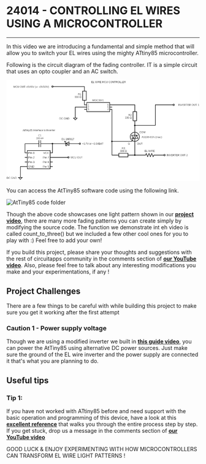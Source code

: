 # 24014 - CONTROLLING EL WIRES USING A MICROCONTROLLER
---

In this video we are introducing a fundamental and simple method that will allow you to switch your EL wires using the mighty ATtiny85 microcontroller.

Following is the circuit diagram of the fading controller. IT is a simple circuit that uses an opto coupler and an AC switch.

![controller circuit diagram](./EL_wire_MCU_control_circuit.png)

You can access the AtTiny85 software code using the following link.

![AtTiny85 code folder](./attiny85_code_24014)

Though the above code showcases one light pattern shown in our **<u>[project video][1]</u>**, there are many more fading patterns you can create simply by modifying the source code. The function we demonstrate int eh video is called count_to_three() but we included a few other cool ones for you to play with :) Feel free to add your own!

If you build this project, please share your thoughts and suggestions with the rest of circuitapps community in the comments section of **<u>[our YouTube video][1]</u>**. Also, please feel free to talk about any interesting modifications you make and your experimentations, if any !

## Project Challenges
There are a few things to be careful with while building this project to make sure you get it working after the first attempt

### **Caution 1 - Power supply voltage**

Though we are using a modified inverter we built in **<u>[this guide video][2]</u>**, you can power the AtTiny85 using alternative DC power sources. Just make sure the ground of the EL wire inverter and the power supply are connected it that's what you are planning to do.

## Useful tips

### **Tip 1:**
If you have not worked with ATtiny85 before and need support with the basic operation and programming of this device, have a look at this **<u>[excellent reference][3]</u>** that walks you through the entire process step by step. If you get stuck, drop us a message in the comments section of **<u>[our YouTube video][1]</u>**


GOOD LUCK & ENJOY EXPERIMENTING WITH HOW MICROCONTROLLERS CAN TRANSFORM EL WIRE LIGHT PATTERNS !


[1]: https://youtube.com/shorts/Xhm6lb3zpco

[2]: https://youtu.be/yBwCZ95K7WI

[3]: https://circuitdigest.com/microcontroller-projects/programming-attiny85-microcontroller-ic-using-arduin